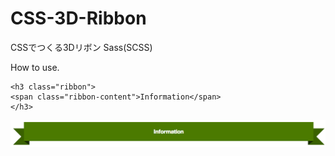 CSS-3D-Ribbon
=============
CSSでつくる3Dリボン
Sass(SCSS)

How to use.
```
<h3 class="ribbon">
<span class="ribbon-content">Information</span>
</h3>
```


![my image](ribbon.png)
